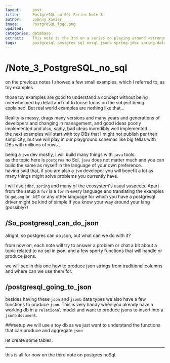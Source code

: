 ```yaml
---
layout:     post
title:      PostgreSQL no SQL Series Note 3
author:     Johnny Xavier
image:      PostgreSQL_logo.png
updated: 
categories: database
extract:    This note is the 3rd on a series on playing around <strong>noSQL</strong> capabilities of the tried and true <strong>PostgreSQL</strong> db 
tags:       postgresql postgres sql nosql jsonb spring-jdbc spring-data document-store basics
---
```


# /Note_3_PostgreSQL_no_sql
on the previous notes I showed a few small examples, which I referred to, as toy examples

those toy examples are good to understand a concept without being overwhelmed by detail and not to loose focus on the subject being explained. But real world examples are nothing like that...

Reality is messy, drags many versions and many years and generations of developers and changing in management, and good ideas poorly implemented and also, sadly, bad ideas incredibly well implemented...<br>
the next examples will start with toy DBs that I might not publish per their simplicity, but we will play in our playground schemas like big fellas with DBs with millions of rows...

being a `jvm` dev mostly, I will build many things with `java` tools.<br>
as the topic here is `postgres` no Sql, `java` does not matter much and you can build the same as myself in the language of your own preference.<br>
having said that, if you are also a `jvm` developer you will benefit a lot as many things might solve problems you currently have.

I will use `jdbc`, `spring` and many of the ecosystem's usual suspects. Apart from the setup a `for` is a `for` in every language and translating the examples to `goLang` or `.NET` or any other language for which you have a postgresql driver might be kind of simple if you know your way around your lang (possibly?)

## /So_postgresql_can_do_json
alright, so postgres can do json, but what can we do with it?

from now on, each note will try to answer a problem or chat a bit about a topic related to no sql in json, and a few sporty functions that will handle or produce jsons.

we will see in this one how to produce json strings from traditional columns and where can we use them for.

## /postgresql_going_to_json
besides having these `json` and `jsonb` data types we also have a few functions to produce `json`. This is very handy when you already have a working db in a `relational` model and want to produce jsons to insert into a `jsonb` `document`.

###setup
we will use a toy db as we just want to understand the functions that can produce and aggregate `json` 

let create some tables.


---

this is all for now on the third note on postgres noSql.
